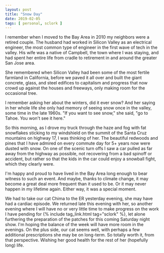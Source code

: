 ```yaml
---
layout: post
title: "Snow Day"
date: 2019-02-05
tags: [ personal, sclork ]
---
```


I remember when I moved to the Bay Area in 2010 my neighbors were a retired
couple. The husband had worked in Silicon Valley as an electrical engineer, the
most common type of engineer in the first wave of tech in the valley. His wife
was a native of Campbell, the town where I was staying, and had spent her
entire life from cradle to retirement in and around the greater San Jose area.

She remembered when Silicon Valley had been some of the most fertile farmland
in California, before we paved it all over and built the giant concrete, glass,
and steel edifices to capitalism and progress that now crowd up against the
houses and freeways, only making room for the occasional tree.

I remember asking her about the winters, did it ever snow? And her saying in
her whole life she only had memory of seeing snow once in the valley, some time
in the late 1960s. "If you want to see snow," she said, "go to Tahoe. You won't
see it here."

So this morning, as I drove my truck through the haze and fog with fat
snowflakes sticking to my windshield on the summit of the Santa Cruz mountains
on highway 17, I was thinking of her. The beautiful redwoods and pines that
I have admired on every commute day for 5+ years now were dusted with snow.
On one of the scenic turn offs I saw a car pulled as far away from the highway
as possible, not recovering from a bad spinoff or accident, but rather so that
the kids in the car could enjoy a snowball fight, which they clearly were.

I'm happy and proud to have lived in the Bay Area long enough to bear witness
to such an event. And maybe, thanks to climate change, it may become a great
deal more frequent than it used to be. Or it may never happen in my lifetime
again. Either way, it was a special moment.

We had to take our cat Chima to the ER yesterday evening, she may have had a
cardiac episode. We returned late this evening with her, so another evening
where I will have no or very little time to make progress on the work I have
pending for {% include tag_link.html tag="sclork" %}, let alone furthering
the preparation of the patches for this coming Saturday night show. I'm
hoping the balance of the week will have more room in the evenings. On the plus
side, our cat seems well, with perhaps a few additional prescriptions she may
be on long-term. So totally worth it, from that perspective. Wishing her good
health for the rest of her (hopefully long) life.


